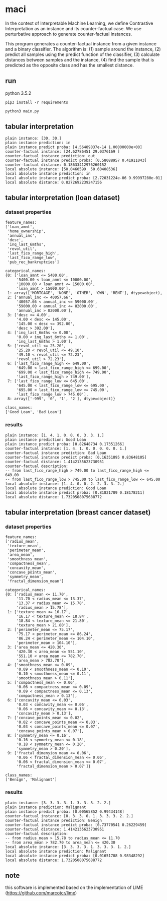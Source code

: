 # maci

In the context of Interpretable Machine Learning, we define Contrastive Interpretation as an instance and its counter-factual case. We use perturbative approach to generate counter-factual instances.

This program generates a counter-factual instance from a given instance and a binary classifier. The algorithm is: (1) sample around the instance, (2) predict all samples using the predict function of the classifier, (3) calculate distances between samples and the instance, (4) find the sample that is predicted as the opposite class and has the smallest distance.

## run

python 3.5.2

```pip3 install -r requirements```

```python3 main.py```

## tabular interpretation

```
plain instance: [30. 30.]
plain instance prediction: in
plain instance predict proba: [4.56489837e-14 1.00000000e+00]
counter-factual instance: [24.62786451 29.0376169 ]
counter-factual instance prediction: out
counter-factual instance predict proba: [0.58088957 0.41911043]
counter-factual distance: 0.18633412976260152
local absolute instance: [50.0460599  50.60408536]
local absolute instance prediction: in
local absolute instance predict proba: [2.72031224e-06 9.99997280e-01]
local absolute distance: 0.8272692239247156
```

## tabular interpretation (loan dataset)

### dataset properties

```
feature_names:
['loan_amnt',
 'home_ownership',
 'annual_inc',
 'desc',
 'inq_last_6mths',
 'revol_util',
 'last_fico_range_high',
 'last_fico_range_low',
 'pub_rec_bankruptcies']

categorical_names:
{0: ['loan_amnt <= 5400.00',
     '5400.00 < loan_amnt <= 10000.00',
     '10000.00 < loan_amnt <= 15000.00',
     'loan_amnt > 15000.00'],
 1: array(['MORTGAGE', 'NONE', 'OTHER', 'OWN', 'RENT'], dtype=object),
 2: ['annual_inc <= 40057.66',
     '40057.66 < annual_inc <= 59000.00',
     '59000.00 < annual_inc <= 82000.00',
     'annual_inc > 82000.00'],
 3: ['desc <= 4.00',
     '4.00 < desc <= 145.00',
     '145.00 < desc <= 392.00',
     'desc > 392.00'],
 4: ['inq_last_6mths <= 0.00',
     '0.00 < inq_last_6mths <= 1.00',
     'inq_last_6mths > 1.00'],
 5: ['revol_util <= 25.20',
     '25.20 < revol_util <= 49.10',
     '49.10 < revol_util <= 72.23',
     'revol_util > 72.23'],
 6: ['last_fico_range_high <= 649.00',
     '649.00 < last_fico_range_high <= 699.00',
     '699.00 < last_fico_range_high <= 749.00',
     'last_fico_range_high > 749.00'],
 7: ['last_fico_range_low <= 645.00',
     '645.00 < last_fico_range_low <= 695.00',
     '695.00 < last_fico_range_low <= 745.00',
     'last_fico_range_low > 745.00'],
 8: array(['-999', '0', '1', '2'], dtype=object)}

class_names:
['Good Loan', 'Bad Loan']
```

### results

```
plain instance: [1. 4. 1. 0. 0. 0. 3. 3. 1.]
plain instance prediction: Good Loan
plain instance predict proba: [0.82648734 0.17351266]
counter-factual instance: [1. 4. 1. 0. 0. 0. 0. 0. 1.]
counter-factual instance prediction: Bad Loan
counter-factual instance predict proba: [0.16351895 0.83648105]
counter-factual distance: 1.4142135623730951
counter-factual description: 
-- from last_fico_range_high > 749.00 to last_fico_range_high <= 649.00
-- from last_fico_range_low > 745.00 to last_fico_range_low <= 645.00
local absolute instance: [1. 4. 0. 0. 2. 2. 3. 3. 2.]
local absolute instance prediction: Good Loan
local absolute instance predict proba: [0.81821789 0.18178211]
local absolute distance: 1.7320508075688772
```

## tabular interpretation (breast cancer dataset)

### dataset properties

```
feature_names:
['radius_mean',
 'texture_mean',
 'perimeter_mean',
 'area_mean',
 'smoothness_mean',
 'compactness_mean',
 'concavity_mean',
 'concave_points_mean',
 'symmetry_mean',
 'fractal_dimension_mean']

categorical_names:
{0: ['radius_mean <= 11.70',
     '11.70 < radius_mean <= 13.37',
     '13.37 < radius_mean <= 15.78',
     'radius_mean > 15.78'],
 1: ['texture_mean <= 16.17',
     '16.17 < texture_mean <= 18.84',
     '18.84 < texture_mean <= 21.80',
     'texture_mean > 21.80'],
 2: ['perimeter_mean <= 75.17',
     '75.17 < perimeter_mean <= 86.24',
     '86.24 < perimeter_mean <= 104.10',
     'perimeter_mean > 104.10'],
 3: ['area_mean <= 420.30',
     '420.30 < area_mean <= 551.10',
     '551.10 < area_mean <= 782.70',
     'area_mean > 782.70'],
 4: ['smoothness_mean <= 0.09',
     '0.09 < smoothness_mean <= 0.10',
     '0.10 < smoothness_mean <= 0.11',
     'smoothness_mean > 0.11'],
 5: ['compactness_mean <= 0.06',
     '0.06 < compactness_mean <= 0.09',
     '0.09 < compactness_mean <= 0.13',
     'compactness_mean > 0.13'],
 6: ['concavity_mean <= 0.03',
     '0.03 < concavity_mean <= 0.06',
     '0.06 < concavity_mean <= 0.13',
     'concavity_mean > 0.13'],
 7: ['concave_points_mean <= 0.02',
     '0.02 < concave_points_mean <= 0.03',
     '0.03 < concave_points_mean <= 0.07',
     'concave_points_mean > 0.07'],
 8: ['symmetry_mean <= 0.16',
     '0.16 < symmetry_mean <= 0.18',
     '0.18 < symmetry_mean <= 0.20',
     'symmetry_mean > 0.20'],
 9: ['fractal_dimension_mean <= 0.06',
     '0.06 < fractal_dimension_mean <= 0.06',
     '0.06 < fractal_dimension_mean <= 0.07',
     'fractal_dimension_mean > 0.07']}

class_names:
['Benign', 'Malignant']
```

### results

```
plain instance: [3. 3. 3. 3. 1. 3. 3. 3. 2. 2.]
plain instance prediction: Malignant
plain instance predict proba: [0.00565852 0.99434148]
counter-factual instance: [0. 3. 3. 0. 1. 3. 3. 3. 2. 2.]
counter-factual instance prediction: Benign
counter-factual instance predict proba: [0.73770541 0.26229459]
counter-factual distance: 1.4142135623730951
counter-factual description: 
-- from radius_mean > 15.78 to radius_mean <= 11.70
-- from area_mean > 782.70 to area_mean <= 420.30
local absolute instance: [3. 3. 3. 3. 1. 3. 3. 3. 1. 2.]
local absolute instance prediction: Malignant
local absolute instance predict proba: [0.01651708 0.98348292]
local absolute distance: 1.7320508075688772
```

## note
this software is implemented based on the implementation of LIME (https://github.com/marcotcr/lime)
